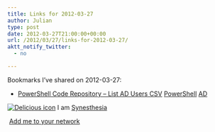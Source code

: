 ```yaml
---
title: Links for 2012-03-27
author: Julian
type: post
date: 2012-03-27T21:00:00+00:00
url: /2012/03/27/links-for-2012-03-27/
aktt_notify_twitter:
  - no

---
```

Bookmarks I&#8217;ve shared on 2012-03-27:

  * [PowerShell Code Repository &#8211; List AD Users CSV][1] 
    [PowerShell][2] [AD][3] </li> </ul> 
    
    <p class="deliciouslink">
      <a href="http://del.icio.us/synesthesia" title="See all my bookmarks on del.icio.us"><img src="https://www.synesthesia.co.uk/images/deliciousicon.jpg" alt="Delicious icon" /></a>&nbsp;I am <a href="http://del.icio.us/synesthesia" title="See all my bookmarks on del.icio.us">Synesthesia</a>
    </p>
    
    <p class="deliciouslink">
      <a href="http://del.icio.us/network?add=synesthesia" title="Add me to your del.icio.us network"><img src="https://www.synesthesia.co.uk/images/add.gif" alt="" /></a>&nbsp;<a href="http://del.icio.us/network?add=synesthesia" title="Add me to your del.icio.us network">Add me to your network</a>
    </p>

 [1]: http://poshcode.org/3258
 [2]: http://www.delicious.com/synesthesia/PowerShell
 [3]: http://www.delicious.com/synesthesia/AD